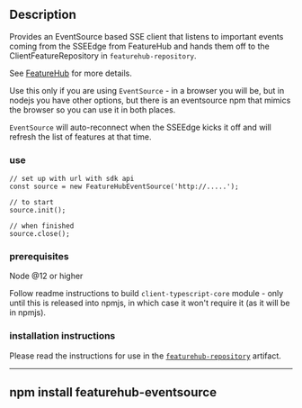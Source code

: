 ## Description
Provides an EventSource based SSE client that listens to important events
coming from the SSEEdge from FeatureHub and hands them off to the ClientFeatureRepository
in `featurehub-repository`. 

See [FeatureHub](https://featurehub.io) for more details.

Use this only if you are using `EventSource` - in a browser you will be, but in nodejs
you have other options, but there is an eventsource npm that mimics the browser so you
can use it in both places.

`EventSource` will auto-reconnect when the SSEEdge kicks it off and will refresh the list of
features at that time. 

### use

```
// set up with url with sdk api
const source = new FeatureHubEventSource('http://.....'); 

// to start
source.init();

// when finished
source.close();
```

### prerequisites 
Node @12 or higher

Follow readme instructions to build  `client-typescript-core` module - only until this is
released into npmjs, in which case it won't require it (as it will be in npmjs). 

### installation instructions

Please read the instructions for use in the [`featurehub-repository`](https://www.npmjs.com/package/featurehub-repository) artifact.

----
npm install featurehub-eventsource 
----


